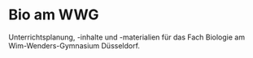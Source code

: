 # Bio am WWG

Unterrichtsplanung, -inhalte und -materialien für das Fach Biologie am Wim-Wenders-Gymnasium Düsseldorf.
